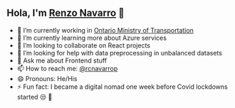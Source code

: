 ## Hola, I'm [Renzo Navarro](https://rcnp-portfolio.herokuapp.com/) 👋

<!--
**renzo-c/renzo-c** is a ✨ _special_ ✨ repository because its `README.md` (this file) appears on your GitHub profile.
-->

- 🔭 I’m currently working in [Ontario Ministry of Transportation](https://www.ontario.ca/page/ministry-transportation)
- 🌱 I’m currently learning more about Azure services
- 👯 I’m looking to collaborate on React projects
- 🤔 I’m looking for help with data preprocessing in unbalanced datasets
- 💬 Ask me about Frontend stuff
- 📫 How to reach me: [@rcnavarrop](https://www.linkedin.com/in/rcnavarrop/)
- 😄 Pronouns: He/His
- ⚡ Fun fact: I became a digital nomad one week before Covid lockdowns started :unamused: 🦠
